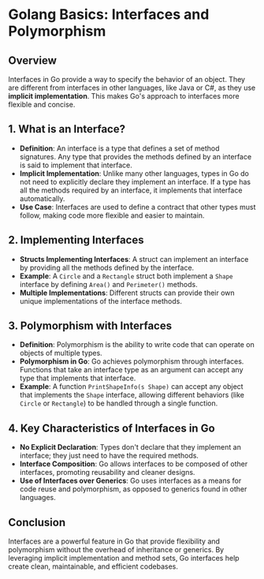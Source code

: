 # Golang Basics: Interfaces and Polymorphism

## Overview

Interfaces in Go provide a way to specify the behavior of an object. They are different from interfaces in other languages, like Java or C#, as they use **implicit implementation**. This makes Go's approach to interfaces more flexible and concise.

## 1. What is an Interface?

- **Definition**: An interface is a type that defines a set of method signatures. Any type that provides the methods defined by an interface is said to implement that interface.
- **Implicit Implementation**: Unlike many other languages, types in Go do not need to explicitly declare they implement an interface. If a type has all the methods required by an interface, it implements that interface automatically.
- **Use Case**: Interfaces are used to define a contract that other types must follow, making code more flexible and easier to maintain.

## 2. Implementing Interfaces

- **Structs Implementing Interfaces**: A struct can implement an interface by providing all the methods defined by the interface.
- **Example**: A `Circle` and a `Rectangle` struct both implement a `Shape` interface by defining `Area()` and `Perimeter()` methods.
- **Multiple Implementations**: Different structs can provide their own unique implementations of the interface methods.

## 3. Polymorphism with Interfaces

- **Definition**: Polymorphism is the ability to write code that can operate on objects of multiple types.
- **Polymorphism in Go**: Go achieves polymorphism through interfaces. Functions that take an interface type as an argument can accept any type that implements that interface.
- **Example**: A function `PrintShapeInfo(s Shape)` can accept any object that implements the `Shape` interface, allowing different behaviors (like `Circle` or `Rectangle`) to be handled through a single function.

## 4. Key Characteristics of Interfaces in Go

- **No Explicit Declaration**: Types don't declare that they implement an interface; they just need to have the required methods.
- **Interface Composition**: Go allows interfaces to be composed of other interfaces, promoting reusability and cleaner designs.
- **Use of Interfaces over Generics**: Go uses interfaces as a means for code reuse and polymorphism, as opposed to generics found in other languages.

## Conclusion

Interfaces are a powerful feature in Go that provide flexibility and polymorphism without the overhead of inheritance or generics. By leveraging implicit implementation and method sets, Go interfaces help create clean, maintainable, and efficient codebases.

